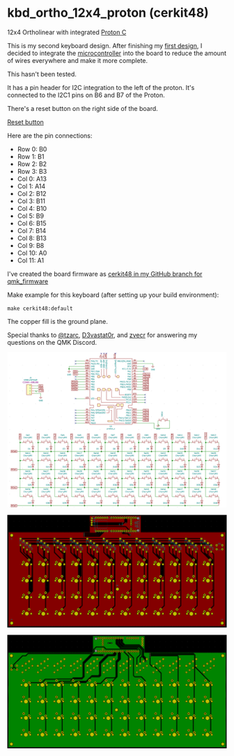 # kbd_ortho_12x4_proton (cerkit48)
 12x4 Ortholinear with integrated [Proton C](https://qmk.fm/proton-c/)

 This is my second keyboard design. After finishing my [first design](https://github.com/cerkit/kbd_ortho_12x4), I decided to integrate the [microcontroller](https://qmk.fm/proton-c/) into the board to reduce the amount of wires everywhere and make it more complete.

 This hasn't been tested.

 It has a pin header for I2C integration to the left of the proton. It's connected to the I2C1 pins on B6 and B7 of the Proton.

 There's a reset button on the right side of the board.

 [Reset button](https://omronfs.omron.com/en_US/ecb/products/pdf/en-b3f.pdf)

Here are the pin connections:

* Row 0: B0
* Row 1: B1
* Row 2: B2
* Row 3: B3
* Col 0: A13
* Col 1: A14
* Col 2: B12
* Col 3: B11
* Col 4: B10
* Col 5: B9
* Col 6: B15
* Col 7: B14
* Col 8: B13
* Col 9: B8
* Col 10: A0
* Col 11: A1

I've created the board firmware as [cerkit48 in my GitHub branch for qmk_firmware](https://github.com/cerkit/qmk_firmware)

Make example for this keyboard (after setting up your build environment):

    make cerkit48:default
    
The copper fill is the ground plane.

Special thanks to [@tzarc](https://github.com/tzarc), [D3vastat0r](https://github.com/covah901), and [zvecr](https://github.com/zvecr) for answering my questions on the QMK Discord.

![cerkit48 schematic](https://github.com/cerkit/kbd_ortho_12x4_proton/blob/master/cerkit48_schematic.png?raw=true)

![cerkit48 front](https://github.com/cerkit/kbd_ortho_12x4_proton/blob/master/cerkit48_front_copper.png?raw=true)

![cerkit48 back](https://github.com/cerkit/kbd_ortho_12x4_proton/blob/master/cerkit48_back_copper.png?raw=true)
